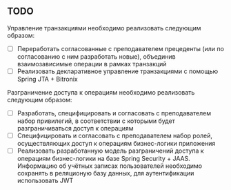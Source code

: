## TODO

Управление транзакциями необходимо реализовать следующим образом:

- [ ] Переработать согласованные с преподавателем прецеденты (или по согласованию с ним разработать новые), объединив
  взаимозависимые операции в рамках транзакций
- [ ] Реализовать декларативное управление транзакциями с помощью Spring JTA + Bitronix

Разграничение доступа к операциям необходимо реализовать следующим образом:

- [ ] Разработать, специфицировать и согласовать с преподавателем набор привилегий, в соответствии с которыми будет
  разграничиваться доступ к операциям
- [ ] Специфицировать и согласовать с преподавателем набор ролей, осуществляющих доступ к операциям бизнес-логики
  приложения
- [ ] Реализовать разработанную модель разграничений доступа к операциям бизнес-логики на базе Spring Security + JAAS.
  Информацию об учётных записах пользователей необходимо сохранять в реляционую базу данных, для аутентификации
  использовать JWT